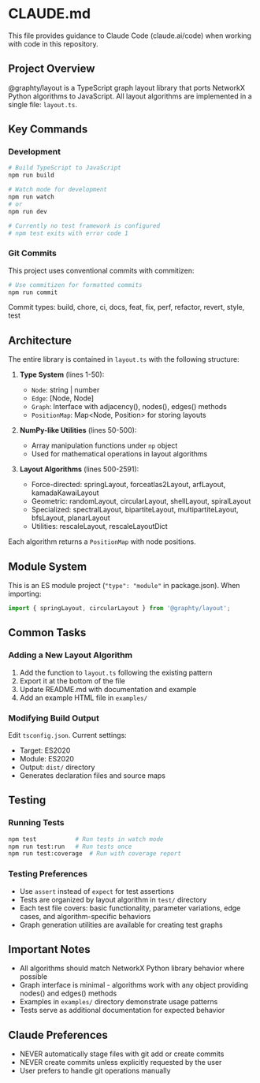 # CLAUDE.md

This file provides guidance to Claude Code (claude.ai/code) when working with code in this repository.

## Project Overview

@graphty/layout is a TypeScript graph layout library that ports NetworkX Python algorithms to JavaScript. All layout algorithms are implemented in a single file: `layout.ts`.

## Key Commands

### Development
```bash
# Build TypeScript to JavaScript
npm run build

# Watch mode for development
npm run watch
# or
npm run dev

# Currently no test framework is configured
# npm test exits with error code 1
```

### Git Commits
This project uses conventional commits with commitizen:
```bash
# Use commitizen for formatted commits
npm run commit
```

Commit types: build, chore, ci, docs, feat, fix, perf, refactor, revert, style, test

## Architecture

The entire library is contained in `layout.ts` with the following structure:

1. **Type System** (lines 1-50):
   - `Node`: string | number
   - `Edge`: [Node, Node] 
   - `Graph`: Interface with adjacency(), nodes(), edges() methods
   - `PositionMap`: Map<Node, Position> for storing layouts

2. **NumPy-like Utilities** (lines 50-500):
   - Array manipulation functions under `np` object
   - Used for mathematical operations in layout algorithms

3. **Layout Algorithms** (lines 500-2591):
   - Force-directed: springLayout, forceatlas2Layout, arfLayout, kamadaKawaiLayout
   - Geometric: randomLayout, circularLayout, shellLayout, spiralLayout
   - Specialized: spectralLayout, bipartiteLayout, multipartiteLayout, bfsLayout, planarLayout
   - Utilities: rescaleLayout, rescaleLayoutDict

Each algorithm returns a `PositionMap` with node positions.

## Module System

This is an ES module project (`"type": "module"` in package.json). When importing:
```typescript
import { springLayout, circularLayout } from '@graphty/layout';
```

## Common Tasks

### Adding a New Layout Algorithm
1. Add the function to `layout.ts` following the existing pattern
2. Export it at the bottom of the file
3. Update README.md with documentation and example
4. Add an example HTML file in `examples/`

### Modifying Build Output
Edit `tsconfig.json`. Current settings:
- Target: ES2020
- Module: ES2020
- Output: `dist/` directory
- Generates declaration files and source maps

## Testing

### Running Tests
```bash
npm test           # Run tests in watch mode
npm run test:run   # Run tests once
npm run test:coverage  # Run with coverage report
```

### Testing Preferences
- Use `assert` instead of `expect` for test assertions
- Tests are organized by layout algorithm in `test/` directory
- Each test file covers: basic functionality, parameter variations, edge cases, and algorithm-specific behaviors
- Graph generation utilities are available for creating test graphs

## Important Notes

- All algorithms should match NetworkX Python library behavior where possible
- Graph interface is minimal - algorithms work with any object providing nodes() and edges() methods
- Examples in `examples/` directory demonstrate usage patterns
- Tests serve as additional documentation for expected behavior

## Claude Preferences

- NEVER automatically stage files with git add or create commits
- NEVER create commits unless explicitly requested by the user
- User prefers to handle git operations manually